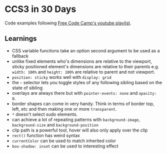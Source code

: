 # CCS3 in 30 Days

Code examples following [Free Code Camp's youtube playlist](https://www.youtube.com/playlist?list=PLWKjhJtqVAbl1AfjiGyYxwpdAPi5v-1OU).

## Learnings

- CSS variable funcitons take an option second argument to be used as a fallback
- unlike fixed elements who's dimensions are relative to the viewport, sticky positioned element's dimensions are relative to their parents e.g. `width: 100%` and `height: 100%` are relative to parent and not viewport.
- `position: sticky` works well with `display: grid`
- the `~` selector lets you toggle styles of any following sibling based on the state of sibling
- overlays are always there but with `pointer-events: none` and `opacity: 0`.
- border shapes can come in very handy. Think in terms of border top, left, etc and then making one or more `transparent`.
- `*` doesn't select sudo elements.
- can achieve a lot of repeating patterns with `background-image`, `background-size` and `background-position`
- clip path is a powerful tool, hover will also only apply over the clip
- `rect()` function has weird syntax
- `currentColor` can be used to match inherited color
- `box-shadow: inset` can be used to interesting effect
